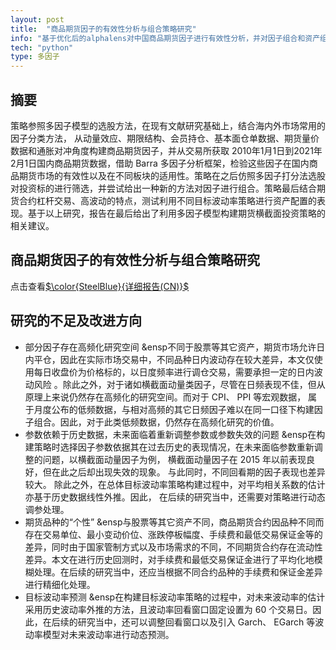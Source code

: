 ```yaml
---
layout: post
title:  "商品期货因子的有效性分析与组合策略研究"
info: "基于优化后的alphalens对中国商品期货因子进行有效性分析，并对因子组合和资产组合的策略方法进行研究"
tech: "python"
type: 多因子
---
```

## 摘要

策略参照多因子模型的选股方法，在现有文献研究基础上，结合海内外市场常用的因子分类方法， 从动量效应、期限结构、会员持仓、基本面仓单数据、期货量价数据和通胀对冲角度构建商品期货因子，并从交易所获取 2010年1月1日到2021年2月1日国内商品期货数据，借助 Barra 多因子分析框架，检验这些因子在国内商品期货市场的有效性以及在不同板块的适用性。策略在之后仿照多因子打分法选股对投资标的进行筛选，并尝试给出一种新的方法对因子进行组合。策略最后结合期货合约杠杆交易、高波动的特点，测试利用不同目标波动率策略进行资产配置的表现。基于以上研究，报告在最后给出了利用多因子模型构建期货横截面投资策略的相关建议。

## 商品期货因子的有效性分析与组合策略研究

点击查看[$\color{SteelBlue}{详细报告(CN)}$](../assets/pdfs/commodity_factors.pdf)

## 研究的不足及改进方向

* 部分因子存在高频化研究空间
  &ensp不同于股票等其它资产，期货市场允许日内平仓，因此在实际市场交易中，不同品种日内波动存在较大差异，本文仅使用每日收盘价为价格标的，以日度频率进行调仓交易，需要承担一定的日内波动风险 。除此之外，对于诸如横截面动量类因子，尽管在日频表现不佳，但从原理上来说仍然存在高频化的研究空间。而对于 CPI、 PPI 等宏观数据， 属于月度公布的低频数据，与相对高频的其它日频因子难以在同一口径下构建因子组合。因此，对于此类低频数据，仍然存在高频化研究的价值。
* 参数依赖于历史数据，未来面临着重新调整参数或参数失效的问题
  &ensp在构建策略时选择因子参数依据其在过去历史的表现情况，在未来面临参数重新调整的问题，以横截面动量因子为例， 横截面动量因子在 2015 年以前表现良好，但在此之后却出现失效的现象。 与此同时，不同回看期的因子表现也差异较大。 除此之外，在总体目标波动率策略构建过程中，对平均相关系数的估计亦基于历史数据线性外推。因此， 在后续的研究当中，还需要对策略进行动态调参处理。
* 期货品种的“个性”
  &ensp与股票等其它资产不同，商品期货合约因品种不同而存在交易单位、最小变动价位、涨跌停板幅度、手续费和最低交易保证金等的差异，同时由于国家管制方式以及市场需求的不同，不同期货合约存在流动性差异。本文在进行历史回测时，对手续费和最低交易保证金进行了平均化地模糊处理。在后续的研究当中，还应当根据不同合约品种的手续费和保证金差异进行精细化处理。
* 目标波动率预测
  &ensp在构建目标波动率策略的过程中，对未来波动率的估计采用历史波动率外推的方法，且波动率回看窗口固定设置为 60 个交易日。因此，在后续的研究当中，还可以调整回看窗口以及引入 Garch、 EGarch 等波动率模型对未来波动率进行动态预测。

